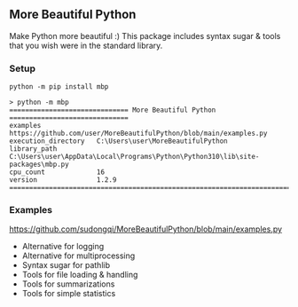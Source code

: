 ## More Beautiful Python

Make Python more beautiful :) This package includes syntax sugar & tools that you wish were in the standard library.

### Setup

    python -m pip install mbp
    
    > python -m mbp
    ============================== More Beautiful Python ==============================
    examples              https://github.com/user/MoreBeautifulPython/blob/main/examples.py
    execution_directory   C:\Users\user\MoreBeautifulPython
    library_path          C:\Users\user\AppData\Local\Programs\Python\Python310\lib\site-packages\mbp.py
    cpu_count             16
    version               1.2.9
    ===================================================================================


### Examples

https://github.com/sudongqi/MoreBeautifulPython/blob/main/examples.py

* Alternative for logging
* Alternative for multiprocessing
* Syntax sugar for pathlib
* Tools for file loading & handling
* Tools for summarizations
* Tools for simple statistics






